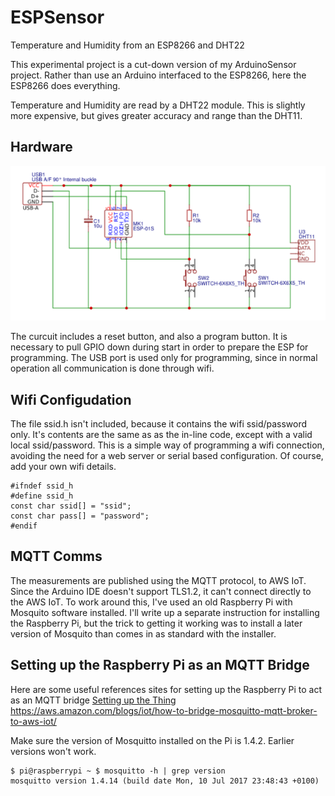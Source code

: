 # ESPSensor
Temperature and Humidity from an ESP8266 and DHT22

This experimental project is a cut-down version of my ArduinoSensor project. Rather than use an Arduino interfaced to the ESP8266, here the ESP8266 does everything.

Temperature and Humidity are read by a DHT22 module. This is slightly more expensive, but gives greater accuracy and range than the DHT11. 

## Hardware
![Circuit Diagram](https://github.com/kev1nd/ESPSensor/blob/master/assets/circuit.png)

The curcuit includes a reset button, and also a program button. It is necessary to pull GPIO down during start in order to prepare the ESP for programming. The USB port is used only for programming, since in normal operation all communication is done through wifi.

## Wifi Configudation
The file ssid.h isn't included, because it contains the wifi ssid/password only. It's contents are the same as as the in-line code, except with a valid local ssid/password. This is a simple way of programming a wifi connection, avoiding the need for a web server or serial based configuration. Of course, add your own wifi details.

```
#ifndef ssid_h
#define ssid_h
const char ssid[] = "ssid";
const char pass[] = "password";
#endif
```

## MQTT Comms
The measurements are published using the MQTT protocol, to AWS IoT. Since the Arduino IDE doesn't support TLS1.2, it can't connect directly to the AWS IoT. To work around this, I've used an old Raspberry Pi with Mosquito software installed. I'll write up a separate instruction for installing the Raspberry Pi, but the trick to getting it working was to install a later version of Mosquito than comes in as standard with the installer.

## Setting up the Raspberry Pi as an MQTT Bridge
Here are some useful references sites for setting up the Raspberry Pi to act as an MQTT bridge
[Setting up the Thing](https://docs.aws.amazon.com/iot/latest/developerguide/iot-sdk-setup.html)
https://aws.amazon.com/blogs/iot/how-to-bridge-mosquitto-mqtt-broker-to-aws-iot/

Make sure the version of Mosquitto installed on the Pi is 1.4.2. Earlier versions won't work.

```
$ pi@raspberrypi ~ $ mosquitto -h | grep version
mosquitto version 1.4.14 (build date Mon, 10 Jul 2017 23:48:43 +0100)
```
